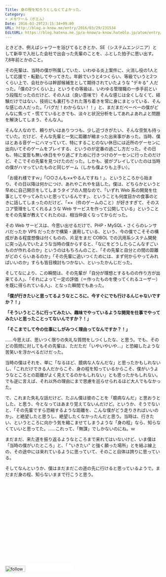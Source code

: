```yaml
---
Title: 身の程を知ろうとしなくてよかった。
Category:
- メモワール（ポエム）
Date: 2016-03-29T23:15:34+09:00
URL: http://blog.a-know.me/entry/2016/03/29/231534
EditURL: https://blog.hatena.ne.jp/a-know/a-know.hateblo.jp/atom/entry/10328537792369054010
---
```


ときどき、例えばシャワーを浴びてるときとか、SE（システムエンジニア）として新卒で入社した会社で出会った先輩のことを、ふとした拍子に思い出す。7,8年前とかのこと。




<!-- more -->




その先輩は、当時の僕が所属していた、いわゆる炎上案件に、火消し役の1人として応援で・転勤してやってきた。年齢でいうと4つくらい、等級でいうと2つくらい上で、会社からは幹部候補生として期待されていたような "デキる" 人だった。「僕の2つくらい上」というその等級は、いわゆる管理職の一歩手前という段階だったのだけど、その人は（良い意味で）そんな感じは全くしなくて、経験だけではない、技術にも裏打ちされた落ち着きを常に身にまとっている、そんな感じの人だった。「バグだ！わからない！！」と、まだまだペーペーの僕がどんなに焦って・慌てているときでも、淡々と状況分析をしてあれよあれよと問題を解決してしまう、そんな人。


そんな人なので、頼りがいはありつつも、少し近づきがたい、そんな空気も持っていた。だけど、そんな先輩と一気に距離が縮まった出来事があった。当時、僕はとある音ゲーにハマっていて、特にすることのない休日には近所のゲーセンに出向いてそのゲームをプレイする、というのが定番の過ごし方だった。その日も、特に変哲も無い休日をやり過ごすために行きつけのゲーセンに行ったのだけど、そこでその先輩を見つけたのだった。しかも、彼がプレイしていたのは当時の僕がハマっていたものと同じゲーム（しかも僕よりも上手い）。


「お疲れ様ですｗ」「○○さんも××やるんですね！」、というところから始まり、その日以降は何かにつけ、あれやこれやを話した。僕は、どちらかというと早めに自己開示をしてしまうタイプの人間なので、「いずれ Web 系の開発を仕事としてやってみたいと思っているんです」、ということも何度目かの食事のときに話してしまったのだけど、「××（件のゲームのこと）が好きすぎて、そのスコア管理をしてくれるような Web サービスを作って公開している」ということをその先輩が教えてくれたのは、相当仲良くなってからだった。


その Web サービスは、今思い出せるだけで、PHP・MySQL・さくらのレンサバだったか VPS だったかで構築・運用している、という、今の僕でこそその構成がある程度想像は付くものの、片足をまだ COBOL での汎用系システム開発に突っ込んでいたような当時の僕からすると、「なにをどうしたらこんなすごいものが作れるのか」というのはもちろんのこと、「その先輩と自分との間の距離がどのくらいあるのか」「その先輩に追いつくためには、まず何からやってみればいいのか」すらも皆目検討もつかない、といったかんじだった。


そしてなにより、この瞬間は、その先輩が「自分が理想とするものの作り方が出来てる人」、「それによって一定の評価（＝作ったものを使ってくれるユーザー）を既に得られている人」、となった瞬間でもあった。


**「僕が行きたいと思ってるようなところに、今すぐにでも行けるんじゃないですか？！」**


**「そういうところに行ってみたい、趣味でやっているような開発を仕事でやってみたいと思ったことってないんですか？！」**


**「そこまでして今の仕事にしがみつく理由ってなんですか？！」**


......今思えば、思いつく限りの失礼な質問をしつくしたな、と思う。でも、そのどの質問に対してもその先輩は、ただただ「いやいやいや...」と恐縮したような苦笑いを浮かべるだけだった。


当時の僕はそれを、単に「なるほど、臆病な人なんだな」と思ったかもしれないし、「これだけできる人だからこそ、身の程を知っているからこそ、僕がいうようなところとの距離がよく見えてるのかもしれない」とも思ったかもしれない。でも逆に言えば、それ以外の理由にまで思慮を巡らせられるほど大人でもなかった。


で、これまた失礼な話だけど、たぶん僕は彼のことを「臆病なんだ」と思おうとした、と思う、今となってはあまり覚えてないんだけど。というか、そうでないと、「その先輩ですら恐縮するような距離を、こんな僕がどう走りきればいいのか」、と絶望したと思うし、絶望したくなかったんだと思う。当時は、行きたい、というところに向かう気を縮こませてしまうような「身の程」なら、知らなくていいと思ってた。......これって、「無謀」でしかないのにね。ｗ


まだまだ、来た道を振り返るようなところまで来れてはいないけど、いま僕は「当時の僕がいたところ」と、「 "いきたい" と強く願った場所」とを結ぶ線上の、その途中には来れているように思っていて、そのこと自体は誇りに思っている。


そしてなんというか、僕はまだまだこの道の先に行けると思っているようで。まだまだ身の程、知らないままで行こうと思う。


<script async src="//pagead2.googlesyndication.com/pagead/js/adsbygoogle.js"></script>
<!-- article-bottom2 -->
<ins class="adsbygoogle"
     style="display:inline-block;width:300px;height:250px"
     data-ad-client="ca-pub-3463034538369189"
     data-ad-slot="5274552934"></ins>
<script>
(adsbygoogle = window.adsbygoogle || []).push({});
</script>


<div>
<a href='http://cloud.feedly.com/#subscription%2Ffeed%2Fhttp%3A%2F%2Fblog.a-know.me%2Ffeed'  target='blank'><img id='feedlyFollow' src='http://s3.feedly.com/img/follows/feedly-follow-rectangle-volume-small_2x.png' alt='follow us in feedly' width='65' height='20'></a>

<iframe src="//blog.hatena.ne.jp/a-know/a-know.hateblo.jp/subscribe/iframe" allowtransparency="true" frameborder="0" scrolling="no" width="150" height="28"></iframe>
</div>
